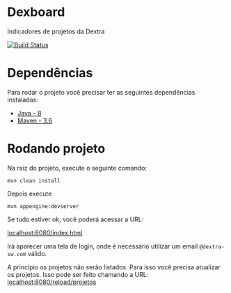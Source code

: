# Dexboard
Indicadores de projetos da Dextra

[![Build Status](https://snap-ci.com/dextra/dexboard/branch/master/build_image)](https://snap-ci.com/dextra/dexboard/branch/master)


# Dependências
Para rodar o projeto você precisar ter as seguintes dependências instaladas:

* [Java - 8](https://www.oracle.com/technetwork/java/javase/downloads/jdk8-downloads-2133151.html)
* [Maven - 3.6](https://maven.apache.org/download.cgi) 


# Rodando projeto
Na raiz do projeto, execute o seguinte comando:


`mvn clean install`


Depois execute

` mvn appengine:devserver `

Se tudo estiver ok, você poderá acessar a URL:


[localhost:8080/index.html](http://localhost:8080/index.html) 


Irá aparecer uma tela de login, onde é necessário utilizar um email `@dextra-sw.com` válido.


A princípio os projetos não serão listados. Para isso você precisa atualizar os projetos. 
Isso pode ser feito chamando a URL: [localhost:8080/reload/projetos](http://localhost:8080/reload/projetos) 


